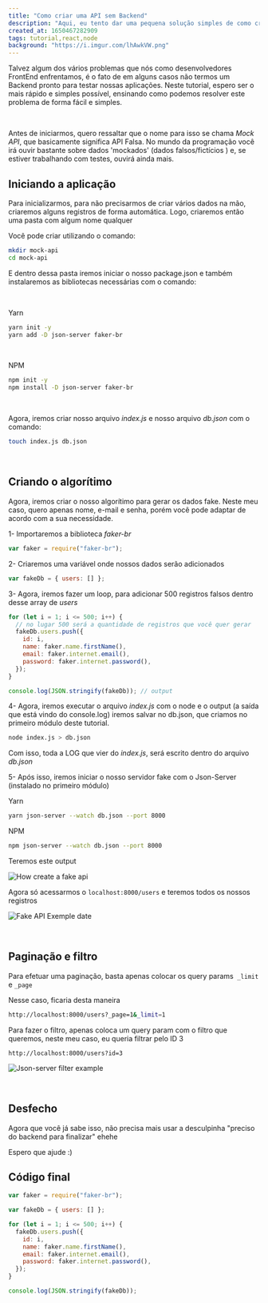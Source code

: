 ```yaml
---
title: "Como criar uma API sem Backend"
description: "Aqui, eu tento dar uma pequena solução simples de como criar um Backend Fake para testar suas aplicações Frontend"
created_at: 1650467282909
tags: tutorial,react,node
background: "https://i.imgur.com/lhAwkVW.png"
---
```


Talvez algum dos vários problemas que nós como desenvolvedores FrontEnd enfrentamos, é o fato de em alguns casos não termos um Backend pronto para testar nossas aplicações. Neste tutorial, espero ser o mais rápido e simples possível, ensinando como podemos resolver este problema de forma fácil e simples.

<br/>

Antes de iniciarmos, quero ressaltar que o nome para isso se chama _Mock API_, que basicamente significa API Falsa. No mundo da programação você irá ouvir bastante sobre dados 'mockados' (dados falsos/fictícios ) e, se estiver trabalhando com testes, ouvirá ainda mais.

## Iniciando a aplicação

Para inicializarmos, para não precisarmos de criar vários dados na mão, criaremos alguns registros de forma automática. Logo, criaremos então uma pasta com algum nome qualquer

Você pode criar utilizando o comando:

```bash
mkdir mock-api
cd mock-api
```

E dentro dessa pasta iremos iniciar o nosso package.json e também instalaremos as bibliotecas necessárias com o comando:

<br/>

Yarn

```bash
yarn init -y
yarn add -D json-server faker-br
```

<br/>

NPM

```bash
npm init -y
npm install -D json-server faker-br
```

<br/>

Agora, iremos criar nosso arquivo _index.js_ e nosso arquivo _db.json_ com o comando:

```bash
touch index.js db.json
```

<br/>

## Criando o algorítimo

Agora, iremos criar o nosso algorítimo para gerar os dados fake. Neste meu caso, quero apenas nome, e-mail e senha, porém você pode adaptar de acordo com a sua necessidade.

1- Importaremos a biblioteca _faker-br_

```javascript
var faker = require("faker-br");
```

2- Criaremos uma variável onde nossos dados serão adicionados

```javascript
var fakeDb = { users: [] };
```

3- Agora, iremos fazer um loop, para adicionar 500 registros falsos dentro desse array de _users_

```javascript
for (let i = 1; i <= 500; i++) {
  // no lugar 500 será a quantidade de registros que você quer gerar
  fakeDb.users.push({
    id: i,
    name: faker.name.firstName(),
    email: faker.internet.email(),
    password: faker.internet.password(),
  });
}

console.log(JSON.stringify(fakeDb)); // output
```

4- Agora, iremos executar o arquivo _index.js_ com o node e o output (a saída que está vindo do console.log) iremos salvar no db.json, que criamos no primeiro módulo deste tutorial.

```bash
node index.js > db.json
```

Com isso, toda a LOG que vier do _index.js_, será escrito dentro do arquivo _db.json_

5- Após isso, iremos iniciar o nosso servidor fake com o Json-Server (instalado no primeiro módulo)

Yarn

```bash
yarn json-server --watch db.json --port 8000
```

NPM

```bash
npm json-server --watch db.json --port 8000
```

Teremos este output

![How create a fake api](https://imgur.com/IypoLce.png "Example Fake API")

Agora só acessarmos o `localhost:8000/users` e teremos todos os nossos registros

![Fake API Exemple date](https://imgur.com/JhtfWSd.png "Example Fake API")

<br/>

## Paginação e filtro

Para efetuar uma paginação, basta apenas colocar os query params` _limit` e `_page`

Nesse caso, ficaria desta maneira

```bash
http://localhost:8000/users?_page=1&_limit=1
```

Para fazer o filtro, apenas coloca um query param com o filtro que queremos, neste meu caso, eu queria filtrar pelo ID 3

```
http://localhost:8000/users?id=3
```

![Json-server filter example](https://imgur.com/SwAIs68.png "Json-server filter example")

<br/>

## Desfecho

Agora que você já sabe isso, não precisa mais usar a desculpinha "preciso do backend para finalizar" ehehe

Espero que ajude :)

## Código final

```javascript
var faker = require("faker-br");

var fakeDb = { users: [] };

for (let i = 1; i <= 500; i++) {
  fakeDb.users.push({
    id: i,
    name: faker.name.firstName(),
    email: faker.internet.email(),
    password: faker.internet.password(),
  });
}

console.log(JSON.stringify(fakeDb));
```
